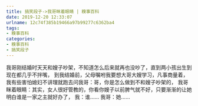 ```yaml
---
title: 搞笑段子->我哥眯着眼睛 | 糗事百科
date: 2019-12-20 12:33:07
urlname: 12c74f385b19466a97b99277c6362ba4
tags: 
- 糗事百科
categories:
- 糗事百科
- 搞笑段子
---
```

我哥刚结婚时天天和嫂子吵架，不知道怎么后来就再也没吵了，直到两小孩出生到现在都几乎不拌嘴，       到我结婚前，父母嘱咐我要想大哥大嫂学习，凡事商量着，我有些害怕媳妇不讲理就跑去问我哥：哥，你是怎么做到不和嫂子吵架的，          我哥眯着眼睛：其实，女人很好管教的，你看你嫂子以前脾气就不好，只要渐渐的让她明白谁是一家之主就好办了，   我：谁……      我哥：她……


